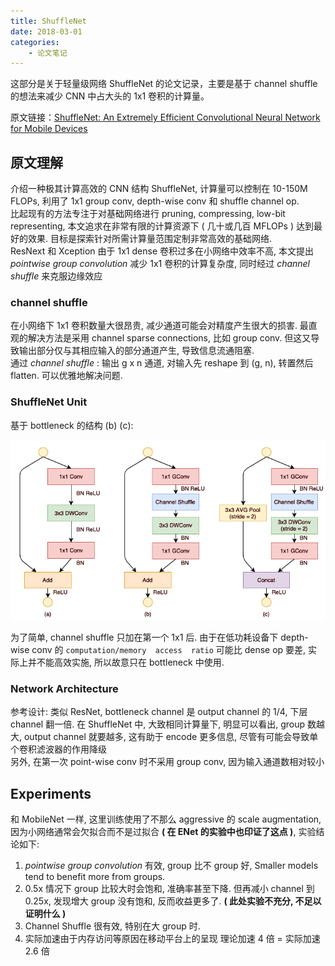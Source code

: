 ```yaml
---
title: ShuffleNet
date: 2018-03-01
categories:
    - 论文笔记
---
```

这部分是关于轻量级网络 ShuffleNet 的论文记录，主要是基于 channel shuffle 的想法来减少 CNN 中占大头的 1x1 卷积的计算量。

原文链接：[ShuffleNet: An Extremely Efficient Convolutional Neural Network for Mobile Devices](https://arxiv.org/abs/1707.01083)
<!--more-->

## 原文理解
介绍一种极其计算高效的 CNN 结构 ShuffleNet, 计算量可以控制在 10-150M FLOPs, 利用了 1x1 group conv, depth-wise conv 和 shuffle channel op.  
比起现有的方法专注于对基础网络进行 pruning, compressing, low-bit representing, 本文追求在非常有限的计算资源下 ( 几十或几百 MFLOPs ) 达到最好的效果. 目标是探索针对所需计算量范围定制非常高效的基础网络.  
ResNext 和 Xception 由于 1x1 dense 卷积过多在小网络中效率不高, 本文提出 _pointwise group convolution_ 减少 1x1 卷积的计算复杂度, 同时经过 _channel shuffle_ 来克服边缘效应

### channel shuffle
在小网络下 1x1 卷积数量大很昂贵, 减少通道可能会对精度产生很大的损害. 最直观的解决方法是采用 channel sparse connections, 比如 group conv. 但这又导致输出部分仅与其相应输入的部分通道产生, 导致信息流通阻塞.  
通过 _channel shuffle_ : 输出 g x n 通道, 对输入先 reshape 到 (g, n), 转置然后 flatten. 可以优雅地解决问题.

### ShuffleNet Unit
基于 bottleneck 的结构 (b) (c): 

<div align=center>
<img src="Unit.png">  
</div>

为了简单, channel shuffle 只加在第一个 1x1 后. 由于在低功耗设备下 depth-wise conv 的 `computation/memory  access  ratio` 可能比 dense op 要差, 实际上并不能高效实施, 所以故意只在 bottleneck 中使用.

### Network Architecture
参考设计: 类似 ResNet, bottleneck channel 是 output channel 的 1/4, 下层 channel 翻一倍.
在 ShuffleNet 中, 大致相同计算量下, 明显可以看出, group 数越大, output channel 就要越多, 这有助于 encode 更多信息, 尽管有可能会导致单个卷积滤波器的作用降级  
另外, 在第一次 point-wise conv 时不采用 group conv, 因为输入通道数相对较小

## Experiments
和 MobileNet 一样, 这里训练使用了不那么 aggressive 的 scale augmentation, 因为小网络通常会欠拟合而不是过拟合 __( 在 ENet 的实验中也印证了这点 )__, 实验结论如下:
1. _pointwise group convolution_ 有效, group 比不 group 好, Smaller models tend to benefit more from groups.
2. 0.5x 情况下 group 比较大时会饱和, 准确率甚至下降. 但再减小 channel 到 0.25x, 发现增大 group 没有饱和, 反而收益更多了. __( 此处实验不充分, 不足以证明什么 )__
3. Channel Shuffle 很有效, 特别在大 group 时.
4. 实际加速由于内存访问等原因在移动平台上的呈现 理论加速 4 倍 = 实际加速 2.6 倍

